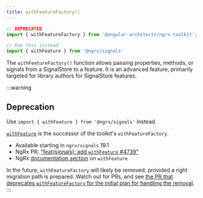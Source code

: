 ```yaml
---
title: withFeatureFactory()
---
```


```typescript
// DEPRECATED
import { withFeatureFactory } from '@angular-architects/ngrx-toolkit';

// Use this instead
import { withFeature } from '@ngrx/signals'
```

The `withFeatureFactory()` function allows passing properties, methods, or signals from a SignalStore to a feature. It is an advanced feature, primarily targeted for library authors for SignalStore features.

:::warning
## Deprecation

Use `import { withFeature } from '@ngrx/signals'` instead.

[`withFeature`](https://ngrx.io/guide/signals/signal-store/custom-store-features#connecting-a-custom-feature-with-the-store) is the successor of the toolkit's `withFeatureFactory`.
- Available starting in `ngrx/signals` 19.1
- NgRx PR: ["feat(signals): add `withFeature` #4739"](https://github.com/ngrx/platform/pull/4739)
- NgRx [documentation section](https://ngrx.io/guide/signals/signal-store/custom-store-features#connecting-a-custom-feature-with-the-store) on `withFeature`

In the future, `withFeatureFactory` will likely be removed, provided a right migration path is prepared. Watch out for PRs, and see [the PR that deprecates `withFeatureFactory` for the initial plan for handling the removal](https://github.com/angular-architects/ngrx-toolkit/pull/167#pullrequestreview-2735443379).
:::


